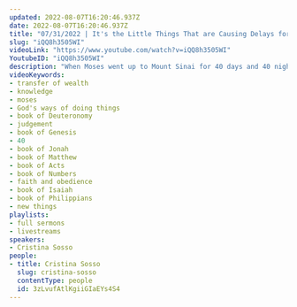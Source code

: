 ```yaml
---
updated: 2022-08-07T16:20:46.937Z
date: 2022-08-07T16:20:46.937Z
title: "07/31/2022 | It's the Little Things That are Causing Delays for Christians (Pastor Cristina)"
slug: "iQQ8h3505WI"
videoLink: "https://www.youtube.com/watch?v=iQQ8h3505WI"
YoutubeID: "iQQ8h3505WI"
description: "When Moses went up to Mount Sinai for 40 days and 40 nights he was inundated with the presence of God. During that time God gave Moses detailed instructions concerning the temple, the priesthood, priestly garments, ceremonies, the 10 commandments and much, much more. Everything he needed to govern nation came from God. In the Transfer of Wealth, it must be the same for us. Everything needs to come from God. For many Christians there are numerous little habits, little ways of thinking that are not from God and they corrupt God's instructions. We need to ask God to reveal these things to us. Additionally, Pastor Cris delivers a prophetic instruction to the body of Christ to really pursue him and allow him to make us unlearn the things of the world for next 40 days. If we do that, we will see a dramatic transformation in this nation and in the business sector. This sermon was delivered by Pastor Cristina Sosso at Freedom Fellowship Church International on July 31, 2022."
videoKeywords:
- transfer of wealth
- knowledge
- moses
- God's ways of doing things
- book of Deuteronomy
- judgement
- book of Genesis
- 40
- book of Jonah
- book of Matthew
- book of Acts
- book of Numbers
- faith and obedience
- book of Isaiah
- book of Philippians
- new things
playlists:
- full sermons
- livestreams
speakers:
- Cristina Sosso
people:
- title: Cristina Sosso
  slug: cristina-sosso
  contentType: people
  id: 3zLvufAtlKgiiGIaEYs4S4
---
```

